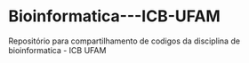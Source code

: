 # Bioinformatica---ICB-UFAM
Repositório para compartilhamento de codigos da disciplina de bioinformatica - ICB UFAM
